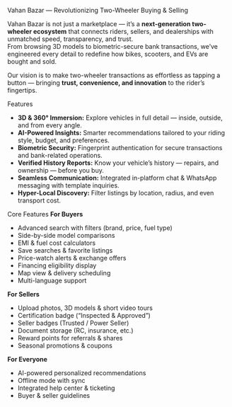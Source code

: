 Vahan Bazar — Revolutionizing Two-Wheeler Buying & Selling

Vahan Bazar is not just a marketplace — it’s a **next-generation two-wheeler ecosystem** that connects riders, sellers, and dealerships with unmatched speed, transparency, and trust.  
From browsing 3D models to biometric-secure bank transactions, we’ve engineered every detail to redefine how bikes, scooters, and EVs are bought and sold.

Our vision is to make two-wheeler transactions as effortless as tapping a button — bringing **trust, convenience, and innovation** to the rider’s fingertips.

Features

- **3D & 360° Immersion:** Explore vehicles in full detail — inside, outside, and from every angle.
- **AI-Powered Insights:** Smarter recommendations tailored to your riding style, budget, and preferences.
- **Biometric Security:** Fingerprint authentication for secure transactions and bank-related operations.
- **Verified History Reports:** Know your vehicle’s history —  repairs, and ownership — before you buy.
- **Seamless Communication:** Integrated in-platform chat & WhatsApp messaging with template inquiries.
- **Hyper-Local Discovery:** Filter listings by location, radius, and even transport cost.

Core Features
 **For Buyers**
- Advanced search with filters (brand, price, fuel type)
- Side-by-side model comparisons
- EMI & fuel cost calculators
- Save searches & favorite listings
- Price-watch alerts & exchange offers
- Financing eligibility display
- Map view & delivery scheduling
- Multi-language support

 **For Sellers**
- Upload photos, 3D models & short video tours
- Certification badge (“Inspected & Approved”)
- Seller badges (Trusted / Power Seller)
- Document storage (RC, insurance, etc.)
- Reward points for referrals & shares
- Seasonal promotions & coupons

 **For Everyone**
- AI-powered personalized recommendations
- Offline mode with sync
- Integrated help center & ticketing
- Buyer & seller guidelines
